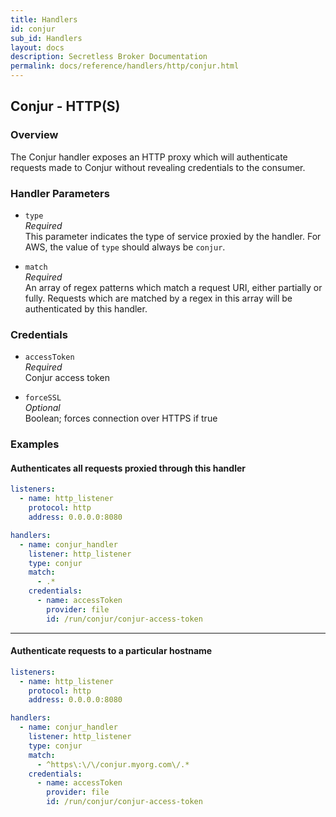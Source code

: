 ```yaml
---
title: Handlers
id: conjur
sub_id: Handlers
layout: docs
description: Secretless Broker Documentation
permalink: docs/reference/handlers/http/conjur.html
---
```


## Conjur - HTTP(S)
### Overview
The Conjur handler exposes an HTTP proxy which will authenticate requests made
to Conjur without revealing credentials to the consumer.

### Handler Parameters
- `type`  
_Required_  
This parameter indicates the type of service proxied by the handler. For AWS,
the value of `type` should always be `conjur`.  

- `match`  
_Required_  
An array of regex patterns which match a request URI, either partially or fully.
Requests which are matched by a regex in this array will be authenticated by
this handler.  

### Credentials
- `accessToken`  
_Required_  
Conjur access token  

- `forceSSL`  
_Optional_  
Boolean; forces connection over HTTPS if true  

### Examples
#### Authenticates all requests proxied through this handler
``` yaml
listeners:
  - name: http_listener
    protocol: http
    address: 0.0.0.0:8080

handlers:
  - name: conjur_handler
    listener: http_listener
    type: conjur
    match:
      - .*
    credentials:
      - name: accessToken
        provider: file
        id: /run/conjur/conjur-access-token
```
---
#### Authenticate requests to a particular hostname
``` yaml
listeners:
  - name: http_listener
    protocol: http
    address: 0.0.0.0:8080

handlers:
  - name: conjur_handler
    listener: http_listener
    type: conjur
    match:
      - ^https\:\/\/conjur.myorg.com\/.*
    credentials:
      - name: accessToken
        provider: file
        id: /run/conjur/conjur-access-token
```
